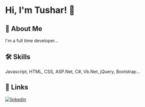 
# Hi, I'm Tushar! 👋


## 🚀 About Me
I'm a full time developer...


## 🛠 Skills
Javascript, HTML, CSS, ASP.Net, C#, Vb.Net, jQuery, Bootstrap...


## 🔗 Links
[![linkedin](https://img.shields.io/badge/linkedin-0A66C2?style=for-the-badge&logo=linkedin&logoColor=white)](https://www.linkedin.com/)

